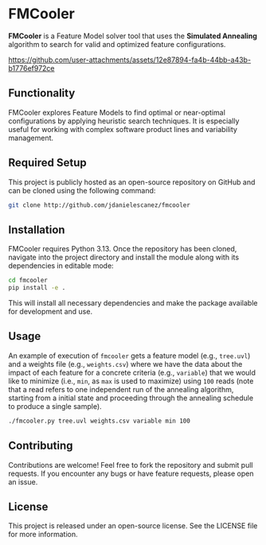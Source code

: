 # FMCooler

**FMCooler** is a Feature Model solver tool that uses the **Simulated Annealing** algorithm to search for valid and optimized feature configurations.

https://github.com/user-attachments/assets/12e87894-fa4b-44bb-a43b-b1776ef972ce

## Functionality

FMCooler explores Feature Models to find optimal or near-optimal configurations by applying heuristic search techniques. It is especially useful for working with complex software product lines and variability management.

## Required Setup

This project is publicly hosted as an open-source repository on GitHub and can be cloned using the following command:

```bash
git clone http://github.com/jdanielescanez/fmcooler
```

## Installation

FMCooler requires Python 3.13. Once the repository has been cloned, navigate into the project directory and install the module along with its dependencies in editable mode:

```bash
cd fmcooler
pip install -e .
```

This will install all necessary dependencies and make the package available for development and use.

## Usage

An example of execution of `fmcooler` gets a feature model (e.g., `tree.uvl`) and a weights file (e.g., `weights.csv`) where we have the data about the impact of each feature for a concrete criteria (e.g., `variable`) that we would like to minimize (i.e., `min`, as `max` is used to maximize) using `100` reads (note that a read refers to one independent run of the annealing algorithm, starting from a initial state and proceeding through the annealing schedule to produce a single sample).

```bash
./fmcooler.py tree.uvl weights.csv variable min 100
```

## Contributing

Contributions are welcome! Feel free to fork the repository and submit pull requests. If you encounter any bugs or have feature requests, please open an issue.

## License

This project is released under an open-source license. See the LICENSE file for more information.
